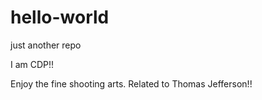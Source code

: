 # hello-world
just another repo

I am CDP!!

Enjoy the fine shooting arts.
Related to Thomas Jefferson!!

